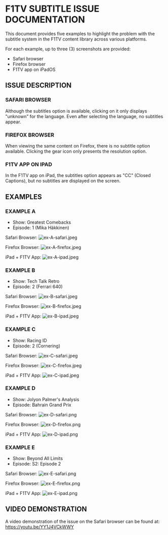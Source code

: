# F1TV SUBTITLE ISSUE DOCUMENTATION

This document provides five examples to highlight the problem with the subtitle system in the F1TV content library across various platforms.

For each example, up to three (3) screenshots are provided:

- Safari browser
- Firefox browser
- F1TV app on iPadOS

## ISSUE DESCRIPTION

### SAFARI BROWSER

Although the subtitles option is available, clicking on it only displays "unknown" for the language. Even after selecting the language, no subtitles appear.

### FIREFOX BROWSER

When viewing the same content on Firefox, there is no subtitle option available. Clicking the gear icon only presents the resolution option.

### F1TV APP ON IPAD

In the F1TV app on iPad, the subtitles option appears as "CC" (Closed Captions), but no subtitles are displayed on the screen.

## EXAMPLES

### EXAMPLE A

- Show: Greatest Comebacks
- Episode: 1 (Mika Häkkinen)

Safari Browser:
![ex-A-safari.jpeg](attachments/ex-A-safari.jpeg)

Firefox Browser:
![ex-A-firefox.jpeg](attachments/ex-A-firefox.jpeg)

iPad + F1TV App:
![ex-A-ipad.jpeg](attachments/ex-A-ipad.jpeg)

### EXAMPLE B

- Show: Tech Talk Retro
- Episode: 2 (Ferrari 640)

Safari Browser:
![ex-B-safari.jpeg](attachments/ex-B-safari.jpeg)

Firefox Browser:
![ex-B-firefox.jpeg](attachments/ex-B-firefox.jpeg)

iPad + F1TV App:
![ex-B-ipad.jpeg](attachments/ex-B-ipad.jpeg)

### EXAMPLE C

- Show: Racing ID
- Episode: 2 (Cornering)

Safari Browser:
![ex-C-safari.jpeg](attachments/ex-C-safari.jpeg)

Firefox Browser:
![ex-C-firefox.jpeg](attachments/ex-C-firefox.jpeg)

iPad + F1TV App:
![ex-C-ipad.jpeg](attachments/ex-C-ipad.jpeg)

### EXAMPLE D

- Show: Jolyon Palmer's Analysis
- Episode: Bahrain Grand Prix

Safari Browser:
![ex-D-safari.png](attachments/ex-D-safari.png)

Firefox Browser:
![ex-D-firefox.png](attachments/ex-D-firefox.png)

iPad + F1TV App:
![ex-D-ipad.png](attachments/ex-D-ipad.png)

### EXAMPLE E

- Show: Beyond All Limits
- Episode: S2: Episode 2

Safari Browser:
![ex-E-safari.png](attachments/ex-E-safari.png)

Firefox Browser:
![ex-E-firefox.png](attachments/ex-E-firefox.png)

iPad + F1TV App:
![ex-E-ipad.png](attachments/ex-E-ipad.png)

## VIDEO DEMONSTRATION

A video demonstration of the issue on the Safari browser can be found at:
<https://youtu.be/YY1J4VCkWWY>